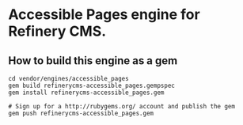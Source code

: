 # Accessible Pages engine for Refinery CMS.

## How to build this engine as a gem

    cd vendor/engines/accessible_pages
    gem build refinerycms-accessible_pages.gempspec
    gem install refinerycms-accessible_pages.gem
    
    # Sign up for a http://rubygems.org/ account and publish the gem
    gem push refinerycms-accessible_pages.gem